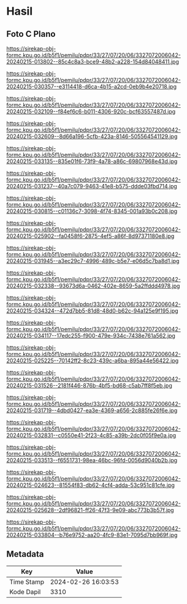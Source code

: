 # Hasil

## Foto C Plano

https://sirekap-obj-formc.kpu.go.id/b5f1/pemilu/pdpr/33/27/07/20/06/3327072006042-20240215-013802--85c4c8a3-bce9-48b2-a228-154d84048411.jpg

https://sirekap-obj-formc.kpu.go.id/b5f1/pemilu/pdpr/33/27/07/20/06/3327072006042-20240215-030357--e3114418-d6ca-4b15-a2cd-0eb9b4e20718.jpg

https://sirekap-obj-formc.kpu.go.id/b5f1/pemilu/pdpr/33/27/07/20/06/3327072006042-20240215-032109--f84ef6c6-b011-4306-920c-bcf63557487d.jpg

https://sirekap-obj-formc.kpu.go.id/b5f1/pemilu/pdpr/33/27/07/20/06/3327072006042-20240215-032609--8d66a196-5cfb-423a-8146-505564541129.jpg

https://sirekap-obj-formc.kpu.go.id/b5f1/pemilu/pdpr/33/27/07/20/06/3327072006042-20240215-033135--835e01f6-73f9-4a78-a86c-69807968e43d.jpg

https://sirekap-obj-formc.kpu.go.id/b5f1/pemilu/pdpr/33/27/07/20/06/3327072006042-20240215-031237--40a7c079-9463-41e8-b575-ddde03fbd714.jpg

https://sirekap-obj-formc.kpu.go.id/b5f1/pemilu/pdpr/33/27/07/20/06/3327072006042-20240215-030815--c01136c7-3098-4f74-8345-001a93b0c208.jpg

https://sirekap-obj-formc.kpu.go.id/b5f1/pemilu/pdpr/33/27/07/20/06/3327072006042-20240215-025902--fa0458f6-2875-4ef5-a86f-8d97371180e8.jpg

https://sirekap-obj-formc.kpu.go.id/b5f1/pemilu/pdpr/33/27/07/20/06/3327072006042-20240215-031945--a3ec29c7-4996-489c-b5e7-e06d5c7ba8d1.jpg

https://sirekap-obj-formc.kpu.go.id/b5f1/pemilu/pdpr/33/27/07/20/06/3327072006042-20240215-032338--93673d6a-0462-402e-8659-5a2ffddd4978.jpg

https://sirekap-obj-formc.kpu.go.id/b5f1/pemilu/pdpr/33/27/07/20/06/3327072006042-20240215-034324--472d7bb5-81d8-48d0-b62c-94a125e9f195.jpg

https://sirekap-obj-formc.kpu.go.id/b5f1/pemilu/pdpr/33/27/07/20/06/3327072006042-20240215-034117--17edc255-f900-479e-934c-7438e761a562.jpg

https://sirekap-obj-formc.kpu.go.id/b5f1/pemilu/pdpr/33/27/07/20/06/3327072006042-20240215-025225--70142ff2-8c23-439c-a6ba-895a44e56422.jpg

https://sirekap-obj-formc.kpu.go.id/b5f1/pemilu/pdpr/33/27/07/20/06/3327072006042-20240215-031526--2181f446-876b-4bf5-bd68-c5ab7ff8f5eb.jpg

https://sirekap-obj-formc.kpu.go.id/b5f1/pemilu/pdpr/33/27/07/20/06/3327072006042-20240215-031719--4dbd0427-ea3e-4369-a656-2c885fe26f6e.jpg

https://sirekap-obj-formc.kpu.go.id/b5f1/pemilu/pdpr/33/27/07/20/06/3327072006042-20240215-032831--c0550e41-2f23-4c85-a39b-2dc0f05f9e0a.jpg

https://sirekap-obj-formc.kpu.go.id/b5f1/pemilu/pdpr/33/27/07/20/06/3327072006042-20240215-033513--f6551731-98ea-46bc-96fd-0056d9040b2b.jpg

https://sirekap-obj-formc.kpu.go.id/b5f1/pemilu/pdpr/33/27/07/20/06/3327072006042-20240215-024623--81554f83-db62-4cf4-adda-53c951c81cfe.jpg

https://sirekap-obj-formc.kpu.go.id/b5f1/pemilu/pdpr/33/27/07/20/06/3327072006042-20240215-025628--2df96821-ff26-47f3-9e09-abc773b3b57f.jpg

https://sirekap-obj-formc.kpu.go.id/b5f1/pemilu/pdpr/33/27/07/20/06/3327072006042-20240215-033804--b76e9752-aa20-4fc9-83e1-7095d7bb969f.jpg


## Metadata

| Key        | Value               |
| ---------- | ------------------- |
| Time Stamp | 2024-02-26 16:03:53 |
| Kode Dapil | 3310                |




